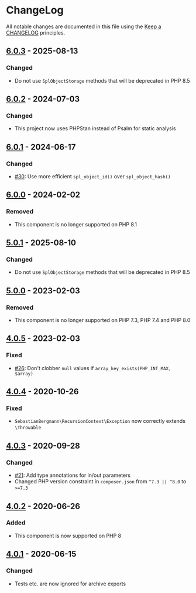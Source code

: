 # ChangeLog

All notable changes are documented in this file using the [Keep a CHANGELOG](https://keepachangelog.com/) principles.

## [6.0.3] - 2025-08-13

### Changed

* Do not use `SplObjectStorage` methods that will be deprecated in PHP 8.5

## [6.0.2] - 2024-07-03

### Changed

* This project now uses PHPStan instead of Psalm for static analysis

## [6.0.1] - 2024-06-17

### Changed

* [#30](https://github.com/sebastianbergmann/recursion-context/pull/30): Use more efficient `spl_object_id()` over `spl_object_hash()`

## [6.0.0] - 2024-02-02

### Removed

* This component is no longer supported on PHP 8.1

## [5.0.1] - 2025-08-10

### Changed

* Do not use `SplObjectStorage` methods that will be deprecated in PHP 8.5

## [5.0.0] - 2023-02-03

### Removed

* This component is no longer supported on PHP 7.3, PHP 7.4 and PHP 8.0

## [4.0.5] - 2023-02-03

### Fixed

* [#26](https://github.com/sebastianbergmann/recursion-context/pull/26): Don't clobber `null` values if `array_key_exists(PHP_INT_MAX, $array)`

## [4.0.4] - 2020-10-26

### Fixed

* `SebastianBergmann\RecursionContext\Exception` now correctly extends `\Throwable`

## [4.0.3] - 2020-09-28

### Changed

* [#21](https://github.com/sebastianbergmann/recursion-context/pull/21): Add type annotations for in/out parameters
* Changed PHP version constraint in `composer.json` from `^7.3 || ^8.0` to `>=7.3`

## [4.0.2] - 2020-06-26

### Added

* This component is now supported on PHP 8

## [4.0.1] - 2020-06-15

### Changed

* Tests etc. are now ignored for archive exports

[6.0.3]: https://github.com/sebastianbergmann/recursion-context/compare/6.0.2...6.0.3
[6.0.2]: https://github.com/sebastianbergmann/recursion-context/compare/6.0.1...6.0.2
[6.0.1]: https://github.com/sebastianbergmann/recursion-context/compare/6.0.0...6.0.1
[6.0.0]: https://github.com/sebastianbergmann/recursion-context/compare/5.0...6.0.0
[5.0.1]: https://github.com/sebastianbergmann/recursion-context/compare/5.0.0...5.0.1
[5.0.0]: https://github.com/sebastianbergmann/recursion-context/compare/4.0.5...5.0.0
[4.0.5]: https://github.com/sebastianbergmann/recursion-context/compare/4.0.4...4.0.5
[4.0.4]: https://github.com/sebastianbergmann/recursion-context/compare/4.0.3...4.0.4
[4.0.3]: https://github.com/sebastianbergmann/recursion-context/compare/4.0.2...4.0.3
[4.0.2]: https://github.com/sebastianbergmann/recursion-context/compare/4.0.1...4.0.2
[4.0.1]: https://github.com/sebastianbergmann/recursion-context/compare/4.0.0...4.0.1
